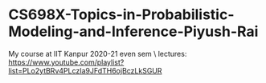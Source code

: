 # CS698X-Topics-in-Probabilistic-Modeling-and-Inference-Piyush-Rai
My course at IIT Kanpur 2020-21 even sem \\
lectures:  https://www.youtube.com/playlist?list=PLo2ytBRv4PLczIa9JFdTH6ojBczLkSGUR
